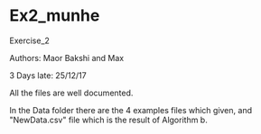 # Ex2_munhe
Exercise_2

Authors: Maor Bakshi and Max

3 Days late: 25/12/17

All the files are well documented.

In the Data folder there are the 4 examples files which given, and "NewData.csv" file which is the result of Algorithm b.

